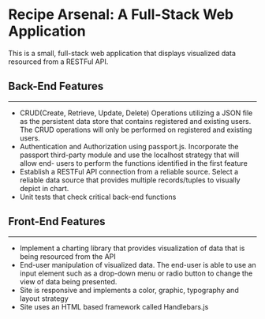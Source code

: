 # Recipe Arsenal: A Full-Stack Web Application
This is a small, full-stack web application that displays visualized data resourced from a RESTFul API. 

## Back-End Features
***
* CRUD(Create, Retrieve, Update, Delete) Operations utilizing a JSON file as the persistent data store that contains registered and existing users. The CRUD operations will only be performed on registered and existing users.
* Authentication and Authorization using passport.js. Incorporate the passport third-party module and use the localhost strategy that will allow end- users to perform the functions identified in the first feature
* Establish a RESTFul API connection from a reliable source. Select a reliable data source that provides multiple records/tuples to visually depict in chart.
* Unit tests that check critical back-end functions

## Front-End Features
***
* Implement a charting library that provides visualization of data that is being resourced from the API
* End-user manipulation of visualized data. The end-user is able to use an input element such as a drop-down menu or radio button to change the view of data being presented.
* Site is responsive and implements a color, graphic, typography and layout strategy
* Site uses an HTML based framework called Handlebars.js
